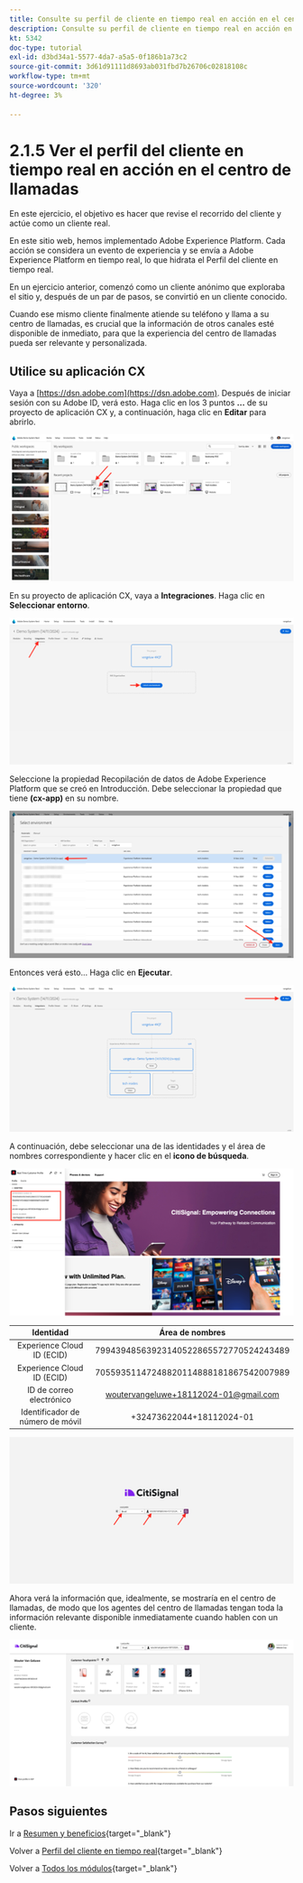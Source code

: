 ```yaml
---
title: Consulte su perfil de cliente en tiempo real en acción en el centro de llamadas
description: Consulte su perfil de cliente en tiempo real en acción en el centro de llamadas
kt: 5342
doc-type: tutorial
exl-id: d3bd34a1-5577-4da7-a5a5-0f186b1a73c2
source-git-commit: 3d61d91111d8693ab031fbd7b26706c02818108c
workflow-type: tm+mt
source-wordcount: '320'
ht-degree: 3%

---
```


# 2.1.5 Ver el perfil del cliente en tiempo real en acción en el centro de llamadas

En este ejercicio, el objetivo es hacer que revise el recorrido del cliente y actúe como un cliente real.

En este sitio web, hemos implementado Adobe Experience Platform. Cada acción se considera un evento de experiencia y se envía a Adobe Experience Platform en tiempo real, lo que hidrata el Perfil del cliente en tiempo real.

En un ejercicio anterior, comenzó como un cliente anónimo que exploraba el sitio y, después de un par de pasos, se convirtió en un cliente conocido.

Cuando ese mismo cliente finalmente atiende su teléfono y llama a su centro de llamadas, es crucial que la información de otros canales esté disponible de inmediato, para que la experiencia del centro de llamadas pueda ser relevante y personalizada.

## Utilice su aplicación CX

Vaya a [https://dsn.adobe.com](https://dsn.adobe.com). Después de iniciar sesión con su Adobe ID, verá esto. Haga clic en los 3 puntos **...** de su proyecto de aplicación CX y, a continuación, haga clic en **Editar** para abrirlo.

![Demostración](./images/cxapp3.png)

En su proyecto de aplicación CX, vaya a **Integraciones**. Haga clic en **Seleccionar entorno**.

![Demostración](./images/cxapp3a.png)

Seleccione la propiedad Recopilación de datos de Adobe Experience Platform que se creó en Introducción. Debe seleccionar la propiedad que tiene **(cx-app)** en su nombre.

![Demostración](./images/cxapp4.png)

Entonces verá esto... Haga clic en **Ejecutar**.

![Demostración](./images/cxapp4a.png)

A continuación, debe seleccionar una de las identidades y el área de nombres correspondiente y hacer clic en el **icono de búsqueda**.

![Perfil del cliente](./images/identities.png)

| Identidad | Área de nombres |
|:-------------:| :---------------:|
| Experience Cloud ID (ECID) | 79943948563923140522865572770524243489 |
| Experience Cloud ID (ECID) | 70559351147248820114888181867542007989 |
| ID de correo electrónico | woutervangeluwe+18112024-01@gmail.com |
| Identificador de número de móvil | +32473622044+18112024-01 |

![Demostración](./images/19.png)

Ahora verá la información que, idealmente, se mostraría en el centro de llamadas, de modo que los agentes del centro de llamadas tengan toda la información relevante disponible inmediatamente cuando hablen con un cliente.

![Demostración](./images/20.png)

## Pasos siguientes

Ir a [Resumen y beneficios](./summary.md){target="_blank"}

Volver a [Perfil del cliente en tiempo real](./real-time-customer-profile.md){target="_blank"}

Volver a [Todos los módulos](./../../../../overview.md){target="_blank"}

